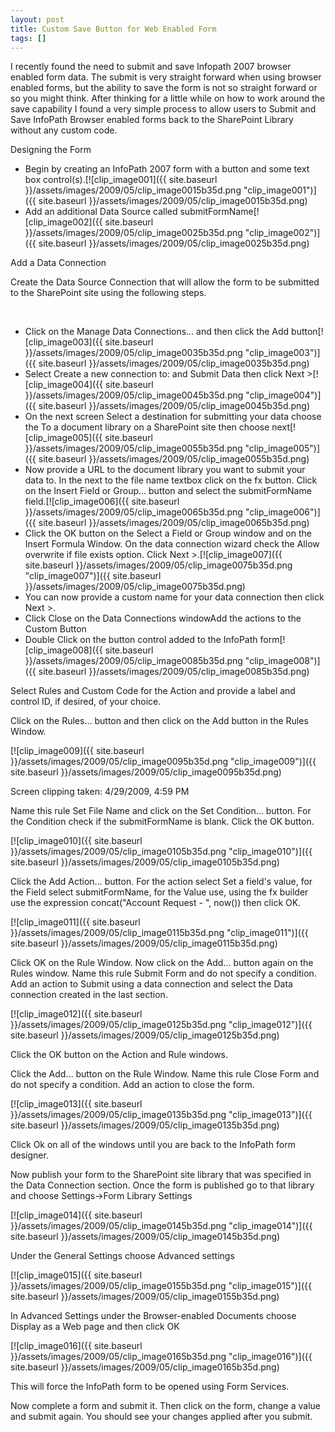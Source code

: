 ```yaml
---
layout: post
title: Custom Save Button for Web Enabled Form
tags: []
---
```

I recently found the need to submit and save Infopath 2007 browser enabled form data. The submit is very straight forward when using browser enabled forms, but the ability to save the form is not so straight forward or so you might think. After thinking for a little while on how to work around the save capability I found a very simple process to allow users to Submit and Save InfoPath Browser enabled forms back to the SharePoint Library without any custom code.

Designing the Form

- Begin by creating an InfoPath 2007 form with a button and some text box control(s).[![clip_image001]({{ site.baseurl }}/assets/images/2009/05/clip_image0015b35d.png "clip\_image001")]({{ site.baseurl }}/assets/images/2009/05/clip_image0015b35d.png)
- Add an additional Data Source called submitFormName[![clip_image002]({{ site.baseurl }}/assets/images/2009/05/clip_image0025b35d.png "clip\_image002")]({{ site.baseurl }}/assets/images/2009/05/clip_image0025b35d.png)

Add a Data Connection

Create the Data Source Connection that will allow the form to be submitted to the SharePoint site using the following steps.

&nbsp;

- Click on the Manage Data Connections… and then click the Add button[![clip_image003]({{ site.baseurl }}/assets/images/2009/05/clip_image0035b35d.png "clip\_image003")]({{ site.baseurl }}/assets/images/2009/05/clip_image0035b35d.png)
- Select Create a new connection to: and Submit Data then click Next \>[![clip_image004]({{ site.baseurl }}/assets/images/2009/05/clip_image0045b35d.png "clip\_image004")]({{ site.baseurl }}/assets/images/2009/05/clip_image0045b35d.png)
- On the next screen Select a destination for submitting your data choose the To a document library on a SharePoint site then choose next[![clip_image005]({{ site.baseurl }}/assets/images/2009/05/clip_image0055b35d.png "clip\_image005")]({{ site.baseurl }}/assets/images/2009/05/clip_image0055b35d.png)
- Now provide a URL to the document library you want to submit your data to. In the next to the file name textbox click on the fx button. Click on the Insert Field or Group… button and select the submitFormName field.[![clip_image006]({{ site.baseurl }}/assets/images/2009/05/clip_image0065b35d.png "clip\_image006")]({{ site.baseurl }}/assets/images/2009/05/clip_image0065b35d.png)
- Click the OK button on the Select a Field or Group window and on the Insert Formula Window. On the data connection wizard check the Allow overwrite if file exists option. Click Next \>.[![clip_image007]({{ site.baseurl }}/assets/images/2009/05/clip_image0075b35d.png "clip\_image007")]({{ site.baseurl }}/assets/images/2009/05/clip_image0075b35d.png)
- You can now provide a custom name for your data connection then click Next \>.
- Click Close on the Data Connections windowAdd the actions to the Custom Button
- Double Click on the button control added to the InfoPath form[![clip_image008]({{ site.baseurl }}/assets/images/2009/05/clip_image0085b35d.png "clip\_image008")]({{ site.baseurl }}/assets/images/2009/05/clip_image0085b35d.png)

Select Rules and Custom Code for the Action and provide a label and control ID, if desired, of your choice.

Click on the Rules… button and then click on the Add button in the Rules Window.

[![clip_image009]({{ site.baseurl }}/assets/images/2009/05/clip_image0095b35d.png "clip\_image009")]({{ site.baseurl }}/assets/images/2009/05/clip_image0095b35d.png)

Screen clipping taken: 4/29/2009, 4:59 PM

Name this rule Set File Name and click on the Set Condition… button. For the Condition check if the submitFormName is blank. Click the OK button.

[![clip_image010]({{ site.baseurl }}/assets/images/2009/05/clip_image0105b35d.png "clip\_image010")]({{ site.baseurl }}/assets/images/2009/05/clip_image0105b35d.png)

Click the Add Action… button. For the action select Set a field's value, for the Field select submitFormName, for the Value use, using the fx builder use the expression concat("Account Request - ", now()) then click OK.

[![clip_image011]({{ site.baseurl }}/assets/images/2009/05/clip_image0115b35d.png "clip\_image011")]({{ site.baseurl }}/assets/images/2009/05/clip_image0115b35d.png)

Click OK on the Rule Window. Now click on the Add… button again on the Rules window. Name this rule Submit Form and do not specify a condition. Add an action to Submit using a data connection and select the Data connection created in the last section.

[![clip_image012]({{ site.baseurl }}/assets/images/2009/05/clip_image0125b35d.png "clip\_image012")]({{ site.baseurl }}/assets/images/2009/05/clip_image0125b35d.png)

Click the OK button on the Action and Rule windows.

Click the Add… button on the Rule Window. Name this rule Close Form and do not specify a condition. Add an action to close the form.

[![clip_image013]({{ site.baseurl }}/assets/images/2009/05/clip_image0135b35d.png "clip\_image013")]({{ site.baseurl }}/assets/images/2009/05/clip_image0135b35d.png)

Click Ok on all of the windows until you are back to the InfoPath form designer.

Now publish your form to the SharePoint site library that was specified in the Data Connection section. Once the form is published go to that library and choose Settings-\>Form Library Settings

[![clip_image014]({{ site.baseurl }}/assets/images/2009/05/clip_image0145b35d.png "clip\_image014")]({{ site.baseurl }}/assets/images/2009/05/clip_image0145b35d.png)

Under the General Settings choose Advanced settings

[![clip_image015]({{ site.baseurl }}/assets/images/2009/05/clip_image0155b35d.png "clip\_image015")]({{ site.baseurl }}/assets/images/2009/05/clip_image0155b35d.png)

In Advanced Settings under the Browser-enabled Documents choose Display as a Web page and then click OK

[![clip_image016]({{ site.baseurl }}/assets/images/2009/05/clip_image0165b35d.png "clip\_image016")]({{ site.baseurl }}/assets/images/2009/05/clip_image0165b35d.png)

This will force the InfoPath form to be opened using Form Services.

Now complete a form and submit it. Then click on the form, change a value and submit again. You should see your changes applied after you submit.

